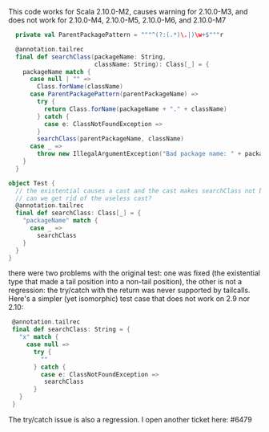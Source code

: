 This code works for Scala 2.10.0-M2, causes warning for 2.10.0-M3, and does not work for 2.10.0-M4, 2.10.0-M5, 2.10.0-M6, and 2.10.0-M7
```scala
  private val ParentPackagePattern = """^(?:(.*)\.|)\w+$"""r

  @annotation.tailrec
  final def searchClass(packageName: String,
                        className: String): Class[_] = {
    packageName match {
      case null | "" =>
        Class.forName(className)
      case ParentPackagePattern(parentPackageName) =>
        try {
          return Class.forName(packageName + "." + className)
        } catch {
          case e: ClassNotFoundException =>
        }
        searchClass(parentPackageName, className)
      case _ =>
        throw new IllegalArgumentException("Bad package name: " + packageName)
    }
  }
```
```scala
object Test {
  // the existential causes a cast and the cast makes searchClass not be in tail position
  // can we get rid of the useless cast?
  @annotation.tailrec
  final def searchClass: Class[_] = {
    "packageName" match {
      case _ =>
        searchClass
    }
  }
}
```
there were two problems with the original test: one was fixed (the existential type that made a tail position into a non-tail position), the other is not a regression: the try/catch with the return was never supported by tailcalls. Here's a simpler (yet isomorphic) test case that does not work on 2.9 nor 2.10:

```scala
 @annotation.tailrec
 final def searchClass: String = {
   "x" match {
     case null =>
       try {
         ""
       } catch {
         case e: ClassNotFoundException =>
          searchClass
       }
   }
 }
```
The try/catch issue is also a regression. I open another ticket here: #6479
